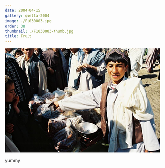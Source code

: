 ```yaml
---
date: 2004-04-15
gallery: quetta-2004
image: ./F1030003.jpg
order: 38
thumbnail: ./F1030003-thumb.jpg
title: Fruit
---
```


![Fruit](./F1030003.jpg)

yummy